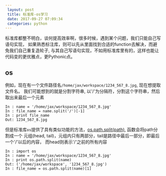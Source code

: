 ```yaml
---
 layout: post
 title: 标准库-os学习
 date: 2017-09-27 07:09:34
 categories: python
---
```


标准库都整不明白，谈何提高效率啊，很多时候，遇到某个问题，我们只能自己写语句实现，
如果熟悉标注库，则可以先从里面找到合适的function去解决，而避免我们自己重复造轮子,
与其自己写语句实现，不如用标准库里有的，这样也能让代码变的更优雅点，更Pythonic点。


## os

例如，现在有一个文件路径名`/home/jax/workspace/1234_567_8.jpg`, 现在想提取文件名。
我们可能想到的就是分割字符串, 以'/'为分隔符，分割这个字符串，然后取出来最后一个元素

```
In : name = '/home/jax/workspace/1234_567_8.jpg'
In : file_name = name.split('/')[-1]
In : print file_name
Out: 1234_567_8.jpg
```

但是标准库`os`提供了具有类似功能的方法，[os.path.split(path)][os.path.split], 函数会将path分割成一个
元组(head, tail)，元组内只有两部分，tail是路径中最后一部分，即最后一个'/'以后的内容，
而head则表示'/'之前的所有内容

```
In : import os
In : name = '/home/jax/workspace/1234_567_8.jpg'
In : print os.path.split(name)
Out: ('/home/jax/workspace', '1234_567_8.jpg')
In : file_name = os.path.split(name)[1]
```

[os.path.split]: https://docs.python.org/2.7/library/os.path.html?highlight=os%20path%20splitext#os.path.split
